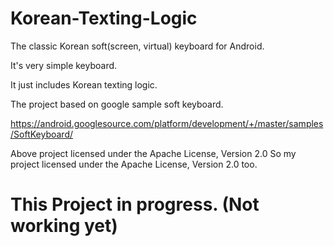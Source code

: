 # Korean-Texting-Logic
The classic Korean soft(screen, virtual) keyboard for Android.

It's very simple keyboard.

It just includes Korean texting logic. 

The project based on google sample soft keyboard.

https://android.googlesource.com/platform/development/+/master/samples/SoftKeyboard/

Above project licensed under the Apache License, Version 2.0
So my project licensed under the Apache License, Version 2.0 too. 

# This Project in progress. (Not working yet)

